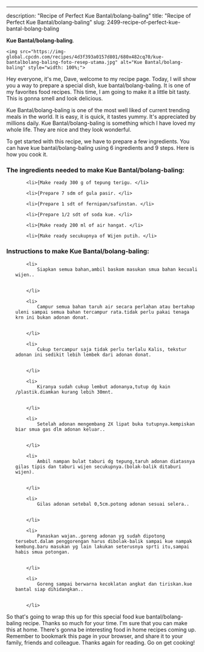 ---
description: "Recipe of Perfect Kue Bantal/bolang-baling"
title: "Recipe of Perfect Kue Bantal/bolang-baling"
slug: 2499-recipe-of-perfect-kue-bantal-bolang-baling

<p>
	<strong>Kue Bantal/bolang-baling</strong>. 
	
</p>
<p>
	
	<img src="https://img-global.cpcdn.com/recipes/4d3f393a0157d801/680x482cq70/kue-bantalbolang-baling-foto-resep-utama.jpg" alt="Kue Bantal/bolang-baling" style="width: 100%;">
	
	
</p>
<p>
	Hey everyone, it's me, Dave, welcome to my recipe page. Today, I will show you a way to prepare a special dish, kue bantal/bolang-baling. It is one of my favorites food recipes. This time, I am going to make it a little bit tasty. This is gonna smell and look delicious.
</p>
	
<p>
	
</p>
<p>
	Kue Bantal/bolang-baling is one of the most well liked of current trending meals in the world. It is easy, it is quick, it tastes yummy. It's appreciated by millions daily. Kue Bantal/bolang-baling is something which I have loved my whole life. They are nice and they look wonderful.
</p>

<p>
To get started with this recipe, we have to prepare a few ingredients. You can have kue bantal/bolang-baling using 6 ingredients and 9 steps. Here is how you cook it.
</p>

<h3>The ingredients needed to make Kue Bantal/bolang-baling:</h3>

<ol>
	
		<li>{Make ready 300 g of tepung terigu. </li>
	
		<li>{Prepare 7 sdm of gula pasir. </li>
	
		<li>{Prepare 1 sdt of fernipan/safinstan. </li>
	
		<li>{Prepare 1/2 sdt of soda kue. </li>
	
		<li>{Make ready 200 ml of air hangat. </li>
	
		<li>{Make ready secukupnya of Wijen putih. </li>
	
</ol>
<p>
	
</p>

<h3>Instructions to make Kue Bantal/bolang-baling:</h3>

<ol>
	
		<li>
			Siapkan semua bahan,ambil baskom masukan smua bahan kecuali wijen..
			
			
		</li>
	
		<li>
			Campur semua bahan taruh air secara perlahan atau bertahap uleni sampai semua bahan tercampur rata.tidak perlu pakai tenaga krn ini bukan adonan donat.
			
			
		</li>
	
		<li>
			Cukup tercampur saja tidak perlu terlalu Kalis, tekstur adonan ini sedikit lebih lembek dari adonan donat.
			
			
		</li>
	
		<li>
			Kiranya sudah cukup lembut adonanya,tutup dg kain /plastik.diamkan kurang lebih 30mnt.
			
			
		</li>
	
		<li>
			Setelah adonan mengembang 2X lipat buka tutupnya.kempiskan biar smua gas dlm adonan keluar..
			
			
		</li>
	
		<li>
			Ambil nampan bulat taburi dg tepung,taruh adonan diatasnya gilas tipis dan taburi wijen secukupnya.(bolak-balik ditaburi wijen).
			
			
		</li>
	
		<li>
			Gilas adonan setebal 0,5cm.potong adonan sesuai selera..
			
			
		</li>
	
		<li>
			Panaskan wajan..goreng adonan yg sudah dipotong tersebut.dalam penggorengan harus dibolak-balik sampai kue nampak kembung.baru masukan yg lain lakukan seterusnya sprti itu,sampai habis smua potongan.
			
			
		</li>
	
		<li>
			Goreng sampai berwarna kecoklatan angkat dan tiriskan.kue bantal siap dihidangkan..
			
			
		</li>
	
</ol>

<p>
	
</p>

<p>
	So that's going to wrap this up for this special food kue bantal/bolang-baling recipe. Thanks so much for your time. I'm sure that you can make this at home. There's gonna be interesting food in home recipes coming up. Remember to bookmark this page in your browser, and share it to your family, friends and colleague. Thanks again for reading. Go on get cooking!
</p>
